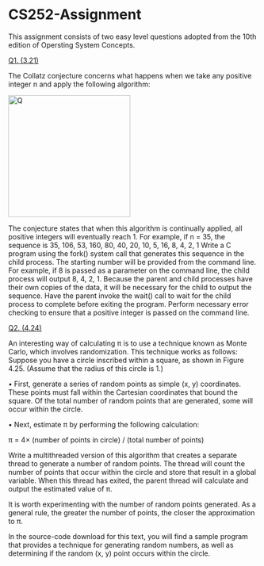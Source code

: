 # CS252-Assignment
This assignment consists of two easy level questions adopted from the 10th edition of Opersting System Concepts.

[Q1. (3.21)](https://github.com/Palgun7/CS252-Assignment/tree/main/Q1)

The Collatz conjecture concerns what happens when we take any positive integer n and apply the following algorithm:

<img width="246" alt="Q" src="https://user-images.githubusercontent.com/79468881/202985769-c9c55359-a84d-41de-af9a-59eff1e9682c.png">

The conjecture states that when this algorithm is continually applied, all positive integers will eventually reach 1. For example, if n = 35, the sequence is 35, 106, 53, 160, 80, 40, 20, 10, 5, 16, 8, 4, 2, 1 Write a C program using the fork() system call that generates this sequence in the child process. The starting number will be provided from the command line. For example, if 8 is passed as a parameter on the command line, the child process will output 8, 4, 2, 1. Because the parent and child processes have their own copies of the data, it will be necessary for the child to output the sequence. Have the parent invoke the wait() call to wait for the child process to complete before exiting the program. Perform necessary error checking to ensure that a positive integer is passed on the command line.


[Q2. (4.24)](https://github.com/Palgun7/CS252-Assignment/tree/main/Q2)

An interesting way of calculating π is to use a technique known as Monte Carlo, which involves randomization. This technique works as follows: Suppose you have a circle inscribed within a square, as shown in Figure 4.25. (Assume that the radius of this circle is 1.)

• First, generate a series of random points as simple (x, y) coordinates. These points must fall within the Cartesian coordinates that bound the square. Of the total number of random points that are generated, some will occur within the circle.

• Next, estimate π by performing the following calculation:

π = 4× (number of points in circle) / (total number of points)

Write a multithreaded version of this algorithm that creates a separate thread to generate a number of random points. The thread will count the number of points that occur within the circle and store that result in a global variable. When this thread has exited, the parent thread will calculate and output the estimated value of π.

It is worth experimenting with the number of random points generated. As a general rule, the greater the number of points, the closer the approximation to π.

In the source-code download for this text, you will find a sample program that provides a technique for generating random numbers, as well as determining if the random (x, y) point occurs within the circle.





